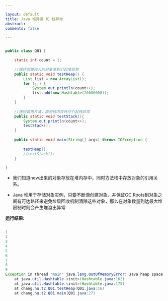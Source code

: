 ```yaml
---

layout: default
title: Java 堆异常 和 栈异常
abstract: 
comments: false

---
```


```java

public class Q01 {

	static int count = 1;
	
    //循环创建较大的对象直到引起堆异常
	public static void testHeap() {
		List list = new ArrayList();
		for (;;) {
			System.out.println(count++);
			list.add(new Hashtable(20000000));
		}
	}
	
    //递归调用方法，直到栈内存耗尽引起栈异常
	public static void testStack(){
		System.out.println(count++);
		testStack();
	}
	
	public static void main(String[] args) throws IOException {
		
		testHeap();
		//testStack();
	}

}


```

- 我们知道new出来的对象存放在堆内存中，同时方法栈中存放对象的引用关系。

- Java 堆用于存储对象实例，只要不断滴创建对象，并保证GC Roots到对象之间有可达路径来避免垃圾回收机制清除这些对象，那么在对象数量到达最大堆限制时则会产生堆溢出异常

**运行结果:**


```java

1
2
3
4
5
6
7
8
9
Exception in thread "main" java.lang.OutOfMemoryError: Java heap space
	at java.util.Hashtable.<init>(Hashtable.java:162)
	at java.util.Hashtable.<init>(Hashtable.java:175)
	at chang.hu.t2.Q01.testHeap(Q01.java:16)
	at chang.hu.t2.Q01.main(Q01.java:27)

```

